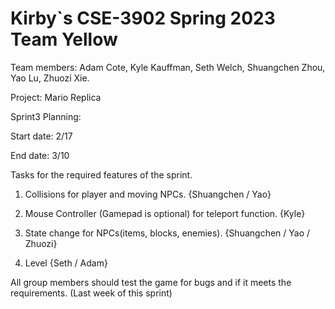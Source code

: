 # Kirby`s CSE-3902 Spring 2023 Team Yellow

Team members: Adam Cote, Kyle Kauffman, Seth Welch, Shuangchen Zhou, Yao Lu, Zhuozi Xie.

Project: Mario Replica

Sprint3 Planning:

Start date: 2/17

End date: 3/10

Tasks for the required features of the sprint.

1. Collisions for player and moving NPCs. {Shuangchen / Yao}

2. Mouse Controller (Gamepad is optional) for teleport function.  {Kyle}

3. State change for NPCs(items, blocks, enemies). {Shuangchen / Yao / Zhuozi}

4. Level {Seth / Adam}

All group members should test the game for bugs and if it meets the requirements. (Last week of this sprint)
